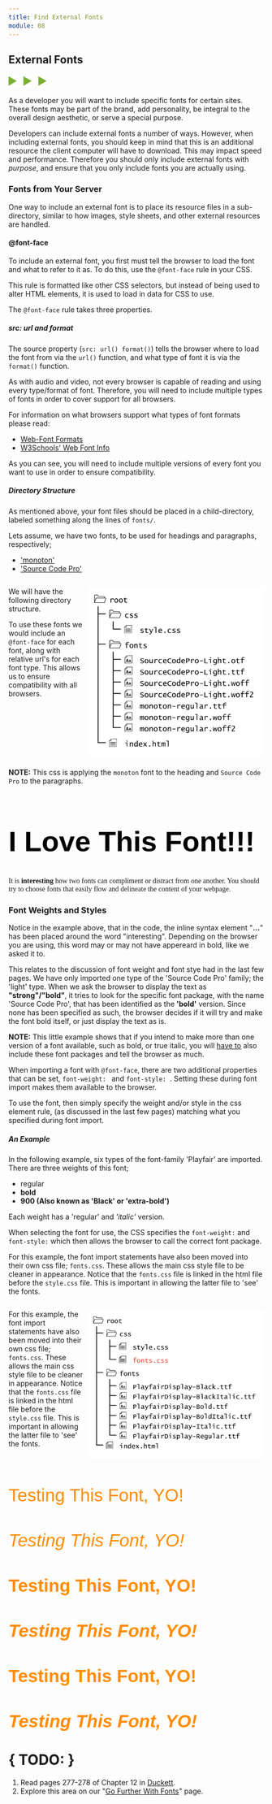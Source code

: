 ```yaml
---
title: Find External Fonts
module: 08
---
```


## External Fonts
<img src="./../../../img/arrow-divider.svg" style="width: 75px; border: none;" />

As a developer you will want to include specific fonts for certain sites. These fonts may be part of the brand, add personality, be integral to the overall design aesthetic, or serve a special purpose.

Developers can include external fonts a number of ways. However, when including external fonts, you should keep in mind that this is an additional resource the client computer will have to download. This may impact speed and performance. Therefore you should only include external fonts with _purpose_, and ensure that you only include fonts you are actually using.


### Fonts from Your Server

One way to include an external font is to place its resource files in a sub-directory, similar to how images, style sheets, and other external resources are handled.

#### @font-face

To include an external font, you first must tell the browser to load the font and what to refer to it as. To do this, use the `@font-face` rule in your CSS.

This rule is formatted like other CSS selectors, but instead of being used to alter HTML elements, it is used to load in data for CSS to use.

The `@font-face` rule takes three properties.

##### src: url and format

The source property (`src: url() format()`) tells the browser where to load the font from via the `url()` function, and what type of font it is via the `format()` function.

As with audio and video, not every browser is capable of reading and using every type/format of font. Therefore, you will need to include multiple types of fonts in order to cover support for all browsers.

For information on what browsers support what types of font formats please read:

- [Web-Font Formats](https://transfonter.org/formats)
- [W3Schools' Web Font Info](https://www.w3schools.com/css/css3_fonts.asp)

As you can see, you will need to include multiple versions of every font you want to use in order to ensure compatibility.


##### Directory Structure

As mentioned above, your font files should be placed in a child-directory, labeled something along the lines of `fonts/`.

Lets assume, we have two fonts, to be used for headings and paragraphs, respectively;

- ['monoton'](https://fonts.google.com/specimen/Monoton)
- ['Source Code Pro'](https://github.com/adobe-fonts/source-code-pro/releases/tag/2.030R-ro/1.050R-it)

<div style="display: inline-block; width: 100%;">
<p><img src="../imgs/directory-fonts-folder.jpg" style="float: right; width: 350px; margin: 0 0 5px 5px; border: none" />We will have the following directory structure.</p>

<p>To use these fonts we would include an <code>@font-face</code> for each font, along with relative url's for each font type. This allows us to ensure compatibility with all browsers.</p>
</div>

**NOTE:** This css is applying the `monoton` font to the heading and `Source Code Pro` to the paragraphs.


<div class="pen-group">
  <p data-height="600" data-theme-id="30567" data-slug-hash="VrYXGx" data-default-tab="html,css" data-user="Media-Ed-Online" data-embed-version="2" data-pen-title="[Topic-08] External Fonts" class="codepen"></p>
  <script async src="https://production-assets.codepen.io/assets/embed/ei.js"></script>

  <div class="pen-result displayed_code_example_pen">
    <style>
      @font-face {
          /* Declare the name that we will reference the font by. */
          font-family: 'monoton';
          /* Load the font, in decreasing order of compatibility. */
          src:
              /* Specifying both the relative url and font type. */
              url('../fonts/monoton-regular.woff2') format('woff2'),
              url('../fonts/monoton-regular.woff') format('woff'),
              url('../fonts/monoton-regular.ttf') format('truetype');
      }
      @font-face {
          font-family: 'Source Code Pro';
          src:
              url('../fonts/SourceCodePro-Light.woff') format('woff'),
              url('../fonts/SourceCodePro-Light.woff2') format('woff2'),
              url('../fonts/SourceCodePro-Light.otf') format('opentype'),
              url('../fonts/SourceCodePro-Light.ttf') format('truetype');
      }
      .main-heading-ex-fonts {
          /* Apply the font, using the name specified above. */
          /* Always include a backup font, incase ours does not load. */
          font-family: 'monoton', sans-serif;
          font-size: 4em;
          color: black;
      }
      .content-ex-fonts {
          font-family: 'Source Code Pro', serif;
      }
    </style>
    <h1 class="main-heading-ex-fonts">I Love This Font!!!</h1>
    <p class="content-ex-fonts">
        It is <strong>interesting</strong> how two fonts can compliment or distract from one another. You should try to choose fonts that easily flow and delineate the content of your webpage.
    </p>
  </div>
</div>


### Font Weights and Styles

Notice in the example above, that in the code, the inline syntax element "<strong>...</strong>" has been placed around the word "interesting". Depending on the browser you are using, this word may or may not have appereard in bold, like we asked it to.

This relates to the discussion of font weight and font stye had in the last few pages. We have only imported one type of the 'Source Code Pro' family; the 'light' type. When we ask the browser to display the text as **"strong"/"bold"**, it tries to look for the specific font package, with the name 'Source Code Pro', that has been identified as the **'bold'** version. Since none has been specified as such, the browser decides if it will try and make the font bold itself, or just display the text as is.

**NOTE:** This little example shows that if you intend to make more than one version of a font available, such as bold, or true italic, you will <u>have to</u> also include these font packages and tell the browser as much.

When importing a font with `@font-face`, there are two additional properties that can be set, `font-weight: ` and `font-style: `. Setting these during font import makes them available to the browser.

To use the font, then simply specify the weight and/or style in the css element rule, (as discussed in the last few pages) matching what you specified during font import.


##### An Example

In the following example, six types of the font-family 'Playfair' are imported. There are three weights of this font;

- regular
- **bold**
- **900 (Also known as 'Black' or 'extra-bold')**

Each weight has a 'regular' and _'italic'_ version.

When selecting the font for use, the CSS specifies the `font-weight:` and `font-style:` which then allows the browser to call the correct font package.

For this example, the font import statements have also been moved into their own css file; `fonts.css`. These allows the main css style file to be cleaner in appearance. Notice that the `fonts.css` file is linked in the html file before the `style.css` file. This is important in allowing the latter file to 'see' the fonts.

<div style="display: inline-block; width: 100%;">
<p><img src="../imgs/directory-fonts-style.jpg" style="float: right; width: 350px; margin: 0 0 5px 5px; border: none" />For this example, the font import statements have also been moved into their own css file; <code>fonts.css</code>. These allows the main css style file to be cleaner in appearance. Notice that the <code>fonts.css</code> file is linked in the html file before the <code>style.css</code> file. This is important in allowing the latter file to 'see' the fonts.</p>
</div>

<div class="pen-group">
  <p data-height="400" data-theme-id="30567" data-slug-hash="RjNygz" data-default-tab="css" data-user="Media-Ed-Online" data-embed-version="2" data-pen-title="[Topic-08] External Fonts, Pt. 2 (FONTS.css)" class="codepen"></p>
  <p data-height="600" data-theme-id="30567" data-slug-hash="QOwrQd" data-default-tab="html,css" data-user="Media-Ed-Online" data-embed-version="2" data-pen-title="[Topic-08] External Fonts, Pt. 2 (STYLE.css)" class="codepen"></p>

  <div class="pen-result displayed_code_example_pen">
    <style>
      @font-face {
          font-family: 'Playfair';
          src:
              url('../fonts/PlayfairDisplay-Regular.ttf') format('opentype');
          font-weight: normal;
          font-style: normal;
      }
      @font-face {
          font-family: 'Playfair';
          src:
              url('../fonts/PlayfairDisplay-Italic.ttf') format('opentype');
          font-weight: normal;
          font-style: italic;
      }
      @font-face {
          font-family: 'Playfair';
          src:
              url('../fonts/PlayfairDisplay-Bold.ttf') format('opentype');
          font-weight: bold;
          font-style: normal;
      }
      @font-face {
          font-family: 'Playfair';
          src:
              url('../fonts/PlayfairDisplay-BoldItalic.ttf') format('opentype');
          font-weight: bold;
          font-style: italic;
      }
      @font-face {
          font-family: 'Playfair';
          src:
              url('../fonts/PlayfairDisplay-Black.ttf') format('opentype');
          font-weight: 900;
          font-style: normal;
      }
      @font-face {
          font-family: 'Playfair';
          src:
              url('../fonts/PlayfairDisplay-BlackItalic.ttf') format('opentype');
          font-weight: 900;
          font-style: italic;
      }
      .one {
          font-family: 'Playfair Display', sans-serif;
          font-weight: normal;
          color: darkorange;
          font-size: 2.5em;
      }
      .two {
          font-family: 'Playfair Display', sans-serif;
          font-weight: normal;
          font-style: italic;
          color: darkorange;
          font-size: 2.5em;
      }
      .three {
          font-family: 'Playfair Display', sans-serif;
          font-weight: bold;
          color: darkorange;
          font-size: 2.5em;
      }
      .four {
          font-family: 'Playfair Display', sans-serif;
          font-weight: bold;
          font-style: italic;
          color: darkorange;
          font-size: 2.5em;
      }
      .five {
          font-family: 'Playfair Display', sans-serif;
          font-weight: 900;
          color: darkorange;
          font-size: 2.5em;
      }
      .six {
          font-family: 'Playfair Display', sans-serif;
          font-weight: 900;
          font-style: italic;
          color: darkorange;
          font-size: 2.5em;
      }
    </style>
    <body>
        <h1 class="one">Testing This Font, YO!</h1>
        <h1 class="two">Testing This Font, YO!</h1>
        <h1 class="three">Testing This Font, YO!</h1>
        <h1 class="four">Testing This Font, YO!</h1>
        <h1 class="five">Testing This Font, YO!</h1>
        <h1 class="six">Testing This Font, YO!</h1>
    </body>
  </div>
</div>


# { TODO: }
1. Read pages 277-278 of Chapter 12 in [Duckett](https://github.com/Media-Ed-Online/intro-web-dev/issues/3).
2. Explore this area on our "[Go Further With Fonts](../going-further#pseudo-classes)" page.
